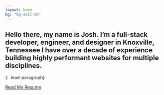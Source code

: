 ```yaml
---
layout: home
bg: "bg-soil-50"
---
```


## Hello there, my name is Josh. I’m a full-stack developer, engineer, and designer in <span class="vols text-rocky-top">Knoxville</span>, Tennessee I have over a decade of experience building highly performant websites for multiple disciplines.

{: .lead-paragraph}

<a href="{{site.url}}/resume" class="not-prose transition-opacity duration-100 ease-easy active:ring-blue-400 focus:ring-blue-400 ring-1 ring-transparent relative isolate inline-flex items-center justify-center gap-x-2 rounded-lg border text-base/6 font-semibold px-[calc(theme(spacing[3.5])-1px)] py-[calc(theme(spacing[2.5])-1px)] sm:px-[calc(theme(spacing.3)-1px)] sm:py-[calc(theme(spacing[1.5])-1px)] sm:text-sm/6 focus:outline-none data-[focus]:outline data-[focus]:outline-2 data-[focus]:outline-offset-2 data-[focus]:outline-blue-500 data-[disabled]:opacity-50 [&amp;>[data-slot=icon]]:-mx-0.5 [&amp;>[data-slot=icon]]:my-0.5 [&amp;>[data-slot=icon]]:size-5 [&amp;>[data-slot=icon]]:shrink-0 [&amp;>[data-slot=icon]]:text-[--btn-icon] [&amp;>[data-slot=icon]]:sm:my-1 [&amp;>[data-slot=icon]]:sm:size-4 forced-colors:[--btn-icon:ButtonText] forced-colors:data-[hover]:[--btn-icon:ButtonText] border-transparent bg-[--btn-border] dark:bg-[--btn-bg] before:absolute before:inset-0 before:-z-10 before:rounded-[calc(theme(borderRadius.lg)-1px)] before:bg-[--btn-bg] before:shadow dark:before:hidden ] dark:border-white/5 after:absolute after:transition-opacity after:duration-100 after:ease-easy active:after:opacity-0 after:inset-0 after:-z-10 after:rounded-[calc(theme(borderRadius.lg)-1px)] after:shadow-[shadow:inset_0_1px_theme(colors.white/15%)] after:data-[active]:bg-[--btn-hover-overlay] after:data-[hover]:bg-[--btn-hover-overlay] dark:after:-inset-px dark:after:rounded-lg before:data-[disabled]:shadow-none after:data-[disabled]:shadow-none text-white [--btn-bg:theme(colors.zinc.900)] [--btn-border:theme(colors.zinc.950/90%)] [--btn-hover-overlay:theme(colors.white/10%)] dark:text-white dark:[--btn-bg:theme(colors.zinc.600)] dark:[--btn-hover-overlay:theme(colors.white/5%)] [--btn-icon:theme(colors.zinc.400)] data-[active]:[--btn-icon:theme(colors.zinc.300)] data-[hover]:[--btn-icon:theme(colors.zinc.300)] cursor-default">Read My Resume</a>
